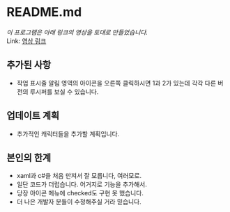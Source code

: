 # README.md

_이 프로그램은 아래 링크의 영상을 토대로 만들었습니다._   
Link: [영상 링크](https://youtu.be/UkflQCKjDdg, "개발자 라라 님의 영상")


## 추가된 사항
* 작업 표시줄 알림 영역의 아이콘을 오른쪽 클릭하시면 1과 2가 있는데 각각 다른 버전의 루시퍼를 보실 수 있습니다.


## 업데이트 계획
* 추가적인 캐릭터들을 추가할 계획입니다.


## 본인의 한계
* xaml과 c#을 처음 만져서 잘 모릅니다, 여러모로.
* 일단 코드가 더럽습니다. 어거지로 기능을 추가해서.
* 당장 아이콘 메뉴에 checked도 구현 못 했습니다.
* 더 나은 개발자 분들이 수정해주실 거라 믿습니다.